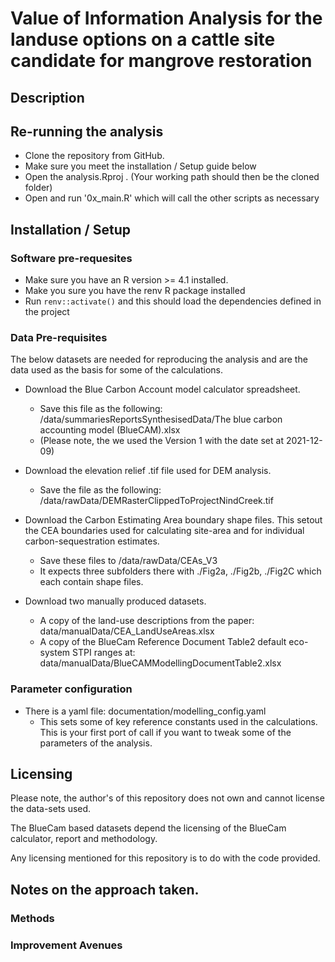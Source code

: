 # Value of Information Analysis for the landuse options on a cattle site candidate for mangrove restoration
## Description



## Re-running the analysis
* Clone the repository from GitHub. 
* Make sure you meet the installation / Setup guide below
* Open the analysis.Rproj . (Your working path should then be the cloned folder)
* Open and run '0x_main.R' which will call the other scripts as necessary

## Installation / Setup
### Software pre-requesites
* Make sure you have an R version >= 4.1 installed.
* Make you sure you have the renv R package installed
* Run `renv::activate()` and this should load the dependencies defined in the project

### Data Pre-requisites
The below datasets are needed for reproducing the analysis and are the data used as the basis for some of the calculations.

* Download the Blue Carbon Account model calculator spreadsheet.
    * Save this file as the following: /data/summariesReportsSynthesisedData/The blue carbon accounting model (BlueCAM).xlsx
    * (Please note, the we used the Version 1 with the date set at 2021-12-09)
    
* Download the elevation relief .tif file used for DEM analysis.
    * Save the file as the following: /data/rawData/DEMRasterClippedToProjectNindCreek.tif
    
* Download the Carbon Estimating Area boundary shape files. This setout the CEA boundaries used for calculating site-area and for individual carbon-sequestration estimates.
    * Save these files to /data/rawData/CEAs_V3
    * It expects three subfolders there with ./Fig2a, ./Fig2b, ./Fig2C which each contain shape files.
    
* Download two manually produced datasets.
    * A copy of the land-use descriptions from the paper: data/manualData/CEA_LandUseAreas.xlsx
    * A copy of the BlueCam Reference Document Table2 default eco-system STPI ranges at: data/manualData/BlueCAMModellingDocumentTable2.xlsx

### Parameter configuration
* There is a yaml file: documentation/modelling_config.yaml
    * This sets some of key reference constants used in the calculations. This is your first port of call if you want to
    tweak some of the parameters of the analysis.


## Licensing
Please note, the author's of this repository does not own and cannot license the data-sets used.

The BlueCam based datasets depend the licensing of the BlueCam calculator, report and methodology.

Any licensing mentioned for this repository is to do with the code provided.

## Notes on the approach taken.
### Methods

### Improvement Avenues
